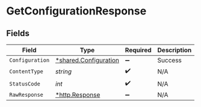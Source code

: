 # GetConfigurationResponse


## Fields

| Field                                                         | Type                                                          | Required                                                      | Description                                                   |
| ------------------------------------------------------------- | ------------------------------------------------------------- | ------------------------------------------------------------- | ------------------------------------------------------------- |
| `Configuration`                                               | [*shared.Configuration](../../models/shared/configuration.md) | :heavy_minus_sign:                                            | Success                                                       |
| `ContentType`                                                 | *string*                                                      | :heavy_check_mark:                                            | N/A                                                           |
| `StatusCode`                                                  | *int*                                                         | :heavy_check_mark:                                            | N/A                                                           |
| `RawResponse`                                                 | [*http.Response](https://pkg.go.dev/net/http#Response)        | :heavy_minus_sign:                                            | N/A                                                           |
